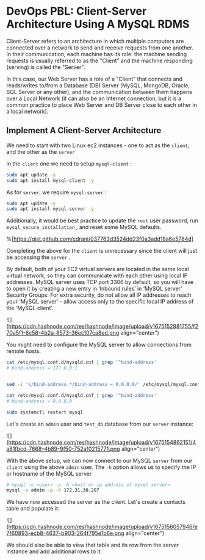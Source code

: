 # DevOps PBL: Client-Server Architecture Using A MySQL RDMS

Client-Server refers to an architecture in which multiple computers are connected over a network to send and receive requests from one another. In their communication, each machine has its role: the machine sending requests is usually referred to as the "Client" and the machine responding (serving) is called the "Server".

In this case, our Web Server has a role of a "Client" that connects and reads/writes to/from a Database (DB) Server (MySQL, MongoDB, Oracle, SQL Server or any other), and the communication between them happens over a Local Network (it can also be an Internet connection, but it is a common practice to place Web Server and DB Server close to each other in a local network).

## Implement A Client-Server Architecture

We need to start with two Linux ec2 instances - one to act as the `client`, and the other as the `server`

In the `client` one we need to setup `mysql-client` :

```bash
sudo apt update -y
sudo apt install mysql-client -y
```

As for `server`, we require `mysql-server` :

```bash
sudo apt update -y
sudo apt install mysql-server -y
```

Additionally, it would be best practice to update the `root` user password, run `mysql_secure_installation` , and reset some MySQL defaults.

%[https://gist.github.com/cdrani/037763d3524dd23f0a3add18a6e5784d] 

Completing the above for the `client` is unnecessary since the client will just be accessing the `server` .

By default, both of your EC2 virtual servers are located in the same local virtual network, so they can communicate with each other using local IP addresses. MySQL server uses TCP port 3306 by default, so you will have to open it by creating a new entry in ‘Inbound rules’ in ‘MySQL server’ Security Groups. For extra security, do not allow all IP addresses to reach your ‘MySQL server’ – allow access only to the specific local IP address of the ‘MySQL client’.

![](https://cdn.hashnode.com/res/hashnode/image/upload/v1675152881755/f270a5f1-6c58-4b2a-8573-36ec107ca8ed.png align="center")

You might need to configure the MySQL server to allow connections from remote hosts.

```bash
cat /etc/mysql.conf.d/mysqld.cnf | grep '^bind-address'
# bind-address = 127.0.0.1


sed -i 's/bind-address.*/bind-address = 0.0.0.0/' /etc/mysql/mysql.conf.d/mysqld.cnf

cat /etc/mysql.conf.d/mysqld.cnf | grep '^bind-address'
# bind-address = 0.0.0.0

sudo systemctl restart mysql
```

Let's create an `admin` user and `test_db` database from our `server` instance:

![](https://cdn.hashnode.com/res/hashnode/image/upload/v1675154862151/4a81fbcd-7668-4b89-9f50-752af0215771.png align="center")

With the above setup, we can now connect to our MySQL `server` from our `client` using the above `admin` user. The `-h` option allows us to specify the IP or hostname of the MySQL server

```bash
# mysql -u <user> -p -h <host or ip address of mysql server>
mysql -u admin -p -h 172.31.30.207
```

We have now accessed the server as the client. Let's create a contacts table and populate it:

![](https://cdn.hashnode.com/res/hashnode/image/upload/v1675156057946/e7f60893-ecb8-4637-b903-264f795e1b6e.png align="center")

We should also be able to view that table and its row from the server instance and add additional rows to it.